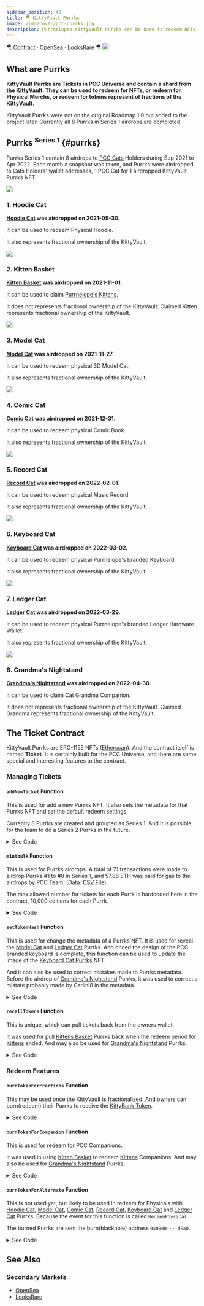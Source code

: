 ```yaml
---
sidebar_position: 40
title: 🪂 KittyVault Purrks
image: /img/cover/pcc-purrks.jpg
description: Purrnelopes KittyVault Purrks can be used to redeem NFTs, KittyVault Fractions or Physical Merchs. These airdrops all go to holder's main Purrnelopes Country Club Cat. Each of the 8 airdrops represents fractional ownership of the KittyVault.
---
```


🪂
[Contract](https://etherscan.io/address/0xda7d42b6167f1497346d7b2336a6d7a603026db1) ·
[OpenSea](https://opensea.io/collection/purrnelopes-kittybank-purrks) ·
[LooksRare](https://looksrare.org/collections/0xda7d42b6167f1497346d7b2336a6d7a603026db1)
🪂
![](./assets/pcc-purrks.jpg)

## What are Purrks

**KittyVault Purrks are Tickets in PCC Universe and contain a shard from the [KittyVault](../../kittyvault/index.md). They can be used to redeem for NFTs, or redeem for Physical Merchs, or redeem for tokens represent of fractions of the KittyVault.**

KittyVault Purrks were not on the original Roadmap 1.0 but added to the project later. Currently all 8 Purrks in Series 1 airdrops are completed.

## Purrks <sup>Series 1</sup> {#purrks}

Purrks Series 1 contain 8 airdrops to [PCC Cats](../cats/index.md) Holders during Sep 2021 to Apr 2022. Each month a snapshot was taken, and Purrks were airdropped to Cats Holders' wallet addresses, 1 PCC Cat for 1 airdropped KittyVault Purrks NFT.

<span className="wikiPostListImgR">

[![](./assets/QmNU1P1fSAWE84eRkgiHtNSPJBJg64PqhAA7NYeBYCSbhf_resize.gif)](./1-hoodie-cat.md)

</span>

### 1. Hoodie Cat

**[Hoodie Cat](1-hoodie-cat.md) was airdropped on 2021-09-30.**

It can be used to redeem Physical Hoodie.

It also represents fractional ownership of the KittyVault.

<span className="wikiPostListImgR">

[![](./assets/QmNpB5VxGMu2Ftx8CbyJo7cepgwtmVsj8Tnk4ZQpdHzSzD_resize.jpg)](./2-kitten-basket.md)

</span>

### 2. Kitten Basket

**[Kitten Basket](2-kitten-basket.md) was airdropped on 2021-11-01.**

It can be used to claim [Purrnelope's Kittens](../kittens/index.md).

It does not represents fractional ownership of the KittyVault. Claimed Kitten represents fractional ownership of the KittyVault.

<span className="wikiPostListImgR">

[![](./assets/QmR9DLN7swfwVA7a5hzEvWyfWyZq1fee9fnU72NmjsmdJL_resize.jpg)](./3-model-cat.md)

</span>

### 3. Model Cat

**[Model Cat](3-model-cat.md) was airdropped on 2021-11-27.**

It can be used to redeem physical 3D Model Cat.

It also represents fractional ownership of the KittyVault.

<span className="wikiPostListImgR">

[![](./assets/QmSqJ91ySdpN8Ev8yvdrAVNqZY1isKziDNvaMtbmY3hdVz_resize.gif)](./4-comic-cat.md)

</span>

### 4. Comic Cat

**[Comic Cat](4-comic-cat.md) was airdropped on 2021-12-31.**

It can be used to redeem physical Comic Book.

It also represents fractional ownership of the KittyVault.

<span className="wikiPostListImgR">

[![](./assets/QmdgFRavoNnthEeQMFUD8E4hamQjj24BRWuQpMhN8P5prp_resize.jpg)](./5-record-cat.md)

</span>

### 5. Record Cat

**[Record Cat](5-record-cat.md) was airdropped on 2022-02-01.**

It can be used to redeem physical Music Record.

It also represents fractional ownership of the KittyVault.

<span className="wikiPostListImgR">

[![](./assets/QmdHzyzDbF5zJ4zVTqqyPAT6w9Rgs8KdCU8r3BhqsKJbwu_resize.gif)](./6-keyboard-cat.md)

</span>

### 6. Keyboard Cat

**[Keyboard Cat](6-keyboard-cat.md) was airdropped on 2022-03-02.**

It can be used to redeem physical Purrnelope's branded Keyboard.

It also represents fractional ownership of the KittyVault.

<span className="wikiPostListImgR">

[![](./assets/QmckRR7fhjQ1US7eoU1tm6qcE1BWyDxs3wa2RzaV7aYJh8_resize.jpg)](./7-ledger-cat.md)

</span>

### 7. Ledger Cat

**[Ledger Cat](7-ledger-cat.md) was airdropped on 2022-03-29.**

It can be used to redeem physical Purrnelope's branded Ledger Hardware Wallet.

It also represents fractional ownership of the KittyVault.

<span className="wikiPostListImgR">

[![](./assets/QmS5EWmcth9bkCBRsKfxc47c9KjgERJh9De7yt7BRyDxZ6_resize.gif)](./8-grandma-s-nightstand.md)

</span>

### 8. Grandma's Nightstand

**[Grandma's Nightstand](8-grandma-s-nightstand.md) was airdropped on 2022-04-30.**

It can be used to claim Cat Grandma Companion.

It does not represents fractional ownership of the KittyVault. Claimed Grandma represents fractional ownership of the KittyVault.

## The Ticket Contract

KittyVault Purrks are ERC-1155 NFTs ([Etherscan](https://etherscan.io/address/0xda7d42b6167f1497346d7b2336a6d7a603026db1)). And the contract itself is named **Ticket**. It is certainly built for the PCC Universe, and there are some special and interesting features to the contract.

### Managing Tickets

#### `addNewTicket` Function

This is used for add a new Purrks NFT. It also sets the metadata for that Purrks NFT and set the default redeem settings.

Currently 8 Purrks are created and grouped as Series 1. And it is possible for the team to do a Series 2 Purrks in the future.

<details><summary>See Code</summary>

```js
function addNewTicket(string memory hash) public onlyOwner {
    _tokenCounter.increment();
    uint256 tokenId = _tokenCounter.current();
    uriTokenHash[tokenId] = hash;

    FractionRedeemAllowed[tokenId] = false;
    AlternateRedeemAllowed[tokenId] = false;
    ERC721RedeemAllowed[tokenId] = false;

    FractionsPerTicket[tokenId] = 0;
    TicketsPerAlternate[tokenId] = 0;
    TicketsPerERC721[tokenId] = 0;
}
```

</details>

#### `mintbulk` Function

This is used for Purrks airdrops. A total of 71 transactions were made to airdrop Purrks #1 to #8 in Series 1, and 57.88 ETH was paid for gas to the airdrops by PCC Team. (Data: [CSV File](./assets/kvpurrks-1-8-txns.csv)).

The max allowed number for tickets for each Purrk is hardcoded here in the contract, 10,000 editions for each Purrk.

<details><summary>See Code</summary>

```js
function mintbulk(uint256 tokenId, address[] memory addresses, uint256[] memory quantities) public onlyOwner tokenExists(tokenId) {
    require(addresses.length == quantities.length, "Address and quantities need to be equal length");
    require(TotalRedeemed[tokenId].add(quantities.length) <= 10000, "Not enough tokens remaining");
    bytes memory x;
    for(uint256 i; i < quantities.length; i++){
        _mint(addresses[i], tokenId, quantities[i], x);
        TotalRedeemed[tokenId] = TotalRedeemed[tokenId].add(quantities[i]);
        totalCount = totalCount.add(quantities[i]);
    }
}
```

</details>

#### `setTokenHash` Function

This is used for change the metadata of a Purrks NFT. It is used for reveal the [Model Cat](./3-model-cat.md) and [Ledger Cat](./7-ledger-cat.md) Purrks. And onced the design of the PCC branded keyboard is complete, this function can be used to update the image of the [Keyboard Cat Purrks](./6-keyboard-cat.md) NFT.

And it can also be used to correct mistakes made to Purrks metadata. Before the airdrop of [Grandma's Nightstand](8-grandma-s-nightstand.md) Purrks, it was used to correct a mistate probably made by Carlini8 in the metadata.

<details><summary>See Code</summary>

```js
function setTokenHash(uint256 tokenId, string memory hash) public onlyOwner tokenExists(tokenId){
    uriTokenHash[tokenId] = hash;
}
```

</details>

#### `recallTokens` Function

This is unique, which can pull tickets back from the owners wallet.

It was used for pull [Kittens Basket](./2-kitten-basket.md) Purrks back when the redeem period for [Kittens](../kittens/index.md) ended. And may also be used for [Grandma's Nightstand](8-grandma-s-nightstand.md) Purrks.

<details><summary>See Code</summary>

```js
function recallTokens(uint256 tokenId, address[] memory addresses) public onlyOwner{
    bytes memory x;
    for(uint256 i; i < addresses.length; i++){
        _safeTransferFrom(addresses[i], msg.sender, tokenId, balanceOf(addresses[i], tokenId), x);
    }
}
```

</details>

### Redeem Features

#### `burnTokenForFractions` Function

This may be used once the KittyVault is fractionalized. And owners can burn(redeem) their Purrks to receive the [KittyBank Token](../../kittyvault/index.md#kittybank-token-token).

<details><summary>See Code</summary>

```js
function burnTokenForFractions(uint256 numberOfTickets, uint256 tokenId) public tokenExists(tokenId) nonReentrant  {
    require(FractionRedeemAllowed[tokenId], "Kitty Bank fraction redemption is not currently open for this token");
    require(this.balanceOf(msg.sender, tokenId) >= numberOfTickets && numberOfTickets != 0, "You do not have any of these tokens to redeem");

    uint256 fractions = numberOfTickets.mul(FractionsPerTicket[tokenId]);
    require(FractionsContract.balanceOf(address(this)) >= fractions, "Not enough fractions available to redeem");

    //burn the tickets
    this.safeTransferFrom(msg.sender, BURN_ADDRESS, tokenId, numberOfTickets, "0x0");
    totalCount = totalCount.sub(numberOfTickets);
    //send tokens
    FractionsContract.transfer(msg.sender, fractions);

    emit RedeemFractions(msg.sender, tokenId, numberOfTickets);
}
```

</details>

#### `burnTokenForCompanion` Function

This is used for redeem for PCC Companions.

It was used in using [Kitten Basket](2-kitten-basket.md) to redeem [Kittens](../kittens/index.md) Companions. And may also be used for [Grandma's Nightstand](8-grandma-s-nightstand.md) Purrks.

<details><summary>See Code</summary>

```js
function burnTokenForCompanion(uint256 numberOfTickets, uint256 tokenId) public tokenExists(tokenId) nonReentrant {
    require(ERC721RedeemAllowed[tokenId], "NFT redemption is not currently open for this token");
    require(this.balanceOf(msg.sender, tokenId) >= numberOfTickets && numberOfTickets != 0, "You do not have any of these tokens to redeem");
    require(numberOfTickets.mod(TicketsPerERC721[tokenId]) == 0 && numberOfTickets != 0, "Not enough tickets to redeem");

    CurrentNFTContract.mint(msg.sender, numberOfTickets.div(TicketsPerERC721[tokenId]));

    //burn the tickets
    this.safeTransferFrom(msg.sender, BURN_ADDRESS, tokenId, numberOfTickets, "0x0");
    totalCount = totalCount.sub(numberOfTickets);

    emit RedeemNFT(msg.sender, tokenId, numberOfTickets);
}
```

</details>

#### `burnTokenForAlternate` Function

This is not used yet, but likely to be used in redeem for Physicals with [Hoodie Cat](1-hoodie-cat.md), [Model Cat](3-model-cat.md), [Comic Cat](4-comic-cat.md), [Record Cat](5-record-cat.md), [Keyboard Cat](6-keyboard-cat.md) and [Ledger Cat](7-ledger-cat.md) Purrks. Because the event for this function is called `RedeemPhysical`.

The burned Purrks are sent the burn(blackhole) address `0x0000····dEaD`.

<details><summary>See Code</summary>

```js
function burnTokenForAlternate(uint256 numberOfTickets, uint256 tokenId) public tokenExists(tokenId) nonReentrant {
    require(AlternateRedeemAllowed[tokenId], "Alternate redemption is not currently open for this token");
    require(this.balanceOf(msg.sender, tokenId) >= numberOfTickets && numberOfTickets != 0, "You do not have any of these tokens to redeem");
    require(numberOfTickets == TicketsPerAlternate[tokenId] && numberOfTickets != 0, "Not enough tickets to redeem");

    //burn the tickets
    this.safeTransferFrom(msg.sender, BURN_ADDRESS, tokenId, numberOfTickets, "0x0");
    totalCount = totalCount.sub(numberOfTickets);

    emit RedeemPhysical(msg.sender, tokenId, numberOfTickets);
}
```

</details>

## See Also

### Secondary Markets

- [OpenSea](https://opensea.io/collection/purrnelopes-kittybank-purrks)
- [LooksRare](https://looksrare.org/collections/0xda7d42b6167f1497346d7b2336a6d7a603026db1)
